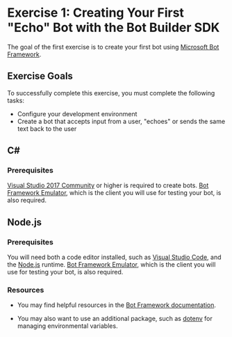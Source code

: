 # Exercise 1: Creating Your First "Echo" Bot with the Bot Builder SDK

The goal of the first exercise is to create your first bot using [Microsoft Bot Framework](https://dev.botframework.com).

## Exercise Goals

To successfully complete this exercise, you must complete the following tasks:

* Configure your development environment
* Create a bot that accepts input from a user, "echoes" or sends the same text back to the user

## C#

### Prerequisites

[Visual Studio 2017 Community](https://www.visualstudio.com/vs/) or higher is required to create bots. [Bot Framework Emulator](https://emulator.botframework.com/), which is the client you will use for testing your bot, is also required.

## Node.js

### Prerequisites

You will need both a code editor installed, such as [Visual Studio Code](https://code.visualstudio.com), and the [Node.js](https://nodejs.org/en/) runtime. [Bot Framework Emulator](https://emulator.botframework.com/), which is the client you will use for testing your bot, is also required.

### Resources

- You may find helpful resources in the [Bot Framework documentation](https://docs.microsoft.com/en-us/bot-framework/).

- You may also want to use an additional package, such as [dotenv](https://github.com/motdotla/dotenv) for managing environmental variables.
